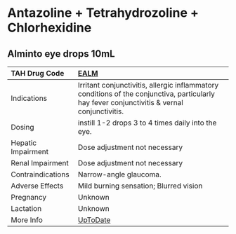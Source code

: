 # Antazoline + Tetrahydrozoline + Chlorhexidine

## Alminto eye drops 10mL

| TAH Drug Code      | [EALM](https://www.tahsda.org.tw/drugs/hissearch.php?drug_code=EALM)                                                                         |
|:-------------------|:---------------------------------------------------------------------------------------------------------------------------------------------|
| Indications        | Irritant conjunctivitis, allergic inflammatory conditions of the conjunctiva, particularly hay fever conjunctivitis & vernal conjunctivitis. |
| Dosing             | instill 1-2 drops 3 to 4 times daily into the eye.                                                                                           |
| Hepatic Impairment | Dose adjustment not necessary                                                                                                                |
| Renal Impairment   | Dose adjustment not necessary                                                                                                                |
| Contraindications  | Narrow-angle glaucoma.                                                                                                                       |
| Adverse Effects    | Mild burning sensation; Blurred vision                                                                                                       |
| Pregnancy          | Unknown                                                                                                                                      |
| Lactation          | Unknown                                                                                                                                      |
| More Info          | [UpToDate](https://www.uptodate.com/contents/antazoline-and-tetrahydrozoline-and-chlorhexidine-drug-information)                             |

